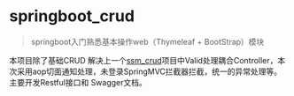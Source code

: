 # springboot_crud

> springboot入门熟悉基本操作web（Thymeleaf + BootStrap）模块

本项目除了基础CRUD 解决上一个[ssm_crud]( https://github.com/SpiritCloude/ssm_crud/blob/master/src/main/java/cn/edu/controller/EmployeeController.java )项目中Valid处理耦合Controller，本次采用aop切面通知处理，未登录SpringMVC拦截器拦截，统一的异常处理等。主要开发Restful接口和 Swagger文档。
